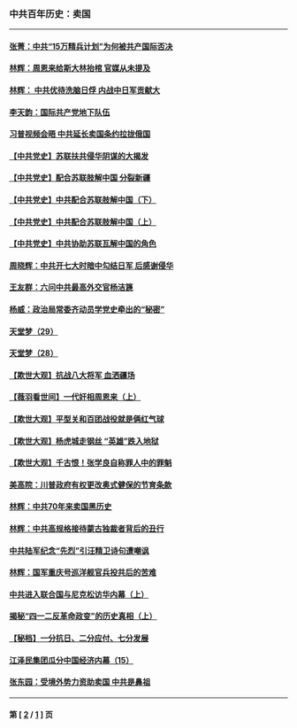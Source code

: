 ### 中共百年历史：卖国
---
#### [张菁：中共“15万精兵计划”为何被共产国际否决](../../pages/nf1176117/n13967677.md?10130430) 
#### [林辉：周恩来给斯大林抬棺 官媒从未提及](../../pages/nf1176117/n13961173.md?10130430) 
#### [林辉： 中共优待洗脑日俘 内战中日军贡献大](../../pages/nf1176117/n13624644.md?10130430) 
#### [李天韵：国际共产党地下队伍](../../pages/nf1176117/n13611808.md?10130430) 
#### [习普视频会晤 中共延长卖国条约拉拢俄国](../../pages/nf1176117/n13060971.md?10130430) 
#### [【中共党史】苏联扶共侵华阴谋的大揭发](../../pages/nf1176117/n13056050.md?10130430) 
#### [【中共党史】配合苏联肢解中国 分裂新疆](../../pages/nf1176117/n13040700.md?10130430) 
#### [【中共党史】中共配合苏联肢解中国（下）](../../pages/nf1176117/n13035660.md?10130430) 
#### [【中共党史】中共配合苏联肢解中国（上）](../../pages/nf1176117/n13030262.md?10130430) 
#### [【中共党史】中共协助苏联瓦解中国的角色](../../pages/nf1176117/n13018109.md?10130430) 
#### [周晓辉：中共开七大时暗中勾结日军 后感谢侵华](../../pages/nf1176117/n12921960.md?10130430) 
#### [王友群：六问中共最高外交官杨洁篪](../../pages/nf1176117/n12836495.md?10130430) 
#### [杨威：政治局常委齐动员学党史牵出的“秘密”](../../pages/nf1176117/n12764642.md?10130430) 
#### [天堂梦（29）](../../pages/nf1176117/n12408465.md?10130430) 
#### [天堂梦（28）](../../pages/nf1176117/n12408309.md?10130430) 
#### [【欺世大观】抗战八大将军 血洒疆场](../../pages/nf1176117/n12357044.md?10130430) 
#### [【薇羽看世间】一代奸相周恩来（上）](../../pages/nf1176117/n12401109.md?10130430) 
#### [【欺世大观】平型关和百团战役就是俩红气球](../../pages/nf1176117/n12359157.md?10130430) 
#### [【欺世大观】杨虎城走钢丝 “英雄”跌入地狱](../../pages/nf1176117/n12358840.md?10130430) 
#### [【欺世大观】千古恨！张学良自称罪人中的罪魁](../../pages/nf1176117/n12358629.md?10130430) 
#### [美高院：川普政府有权更改奥式健保的节育条款](../../pages/nf1176117/n12242171.md?10130430) 
#### [林辉：中共70年来卖国黑历史](../../pages/nf1176117/n11552181.md?10130430) 
#### [林辉：中共高规格接待蒙古独裁者背后的丑行](../../pages/nf1176117/n11225005.md?10130430) 
#### [中共陆军纪念“先烈”引汪精卫诗句遭嘲讽](../../pages/nf1176117/n11153345.md?10130430) 
#### [林辉：国军重庆号巡洋舰官兵投共后的苦难](../../pages/nf1176117/n10997801.md?10130430) 
#### [中共进入联合国与尼克松访华内幕（上）](../../pages/nf1176117/n10138788.md?10130430) 
#### [揭秘“四一二反革命政变”的历史真相（上）](../../pages/nf1176117/n9996650.md?10130430) 
#### [【秘档】一分抗日、二分应付、七分发展](../../pages/nf1176117/n9331484.md?10130430) 
#### [江泽民集团瓜分中国经济内幕（15）](../../pages/nf1176117/n9268584.md?10130430) 
#### [张东园：受境外势力资助卖国 中共是鼻祖](../../pages/nf1176117/n9272480.md?10130430) 

---
#### 第 [ [2](./2.md?10130430) / [1](./1.md?10130430) ] 页
